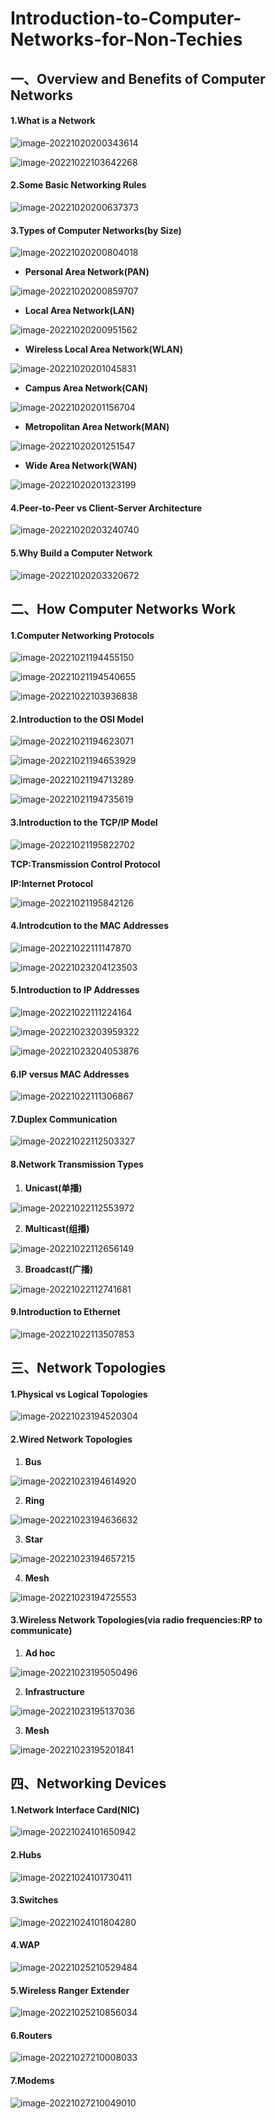 # Introduction-to-Computer-Networks-for-Non-Techies
## 一、Overview and Benefits of Computer Networks 

#### 1.What is a Network

![image-20221020200343614](C:\Users\24212\AppData\Roaming\Typora\typora-user-images\image-20221020200343614.png)



![image-20221022103642268](C:\Users\24212\AppData\Roaming\Typora\typora-user-images\image-20221022103642268.png)



#### 2.Some Basic Networking Rules

![image-20221020200637373](C:\Users\24212\AppData\Roaming\Typora\typora-user-images\image-20221020200637373.png)



#### 3.Types of Computer Networks(by Size)

![image-20221020200804018](C:\Users\24212\AppData\Roaming\Typora\typora-user-images\image-20221020200804018.png)



- **Personal Area Network(PAN)**

![image-20221020200859707](C:\Users\24212\AppData\Roaming\Typora\typora-user-images\image-20221020200859707.png)



- **Local Area Network(LAN)**

![image-20221020200951562](C:\Users\24212\AppData\Roaming\Typora\typora-user-images\image-20221020200951562.png)



- **Wireless Local Area Network(WLAN)**

![image-20221020201045831](C:\Users\24212\AppData\Roaming\Typora\typora-user-images\image-20221020201045831.png)



- **Campus Area Network(CAN)**

![image-20221020201156704](C:\Users\24212\AppData\Roaming\Typora\typora-user-images\image-20221020201156704.png)



- **Metropolitan Area Network(MAN)**

![image-20221020201251547](C:\Users\24212\AppData\Roaming\Typora\typora-user-images\image-20221020201251547.png)



- **Wide Area Network(WAN)**

![image-20221020201323199](C:\Users\24212\AppData\Roaming\Typora\typora-user-images\image-20221020201323199.png)



#### 4.Peer-to-Peer vs Client-Server Architecture

![image-20221020203240740](C:\Users\24212\AppData\Roaming\Typora\typora-user-images\image-20221020203240740.png)



#### 5.Why Build a Computer Network

![image-20221020203320672](C:\Users\24212\AppData\Roaming\Typora\typora-user-images\image-20221020203320672.png)



## 二、How Computer Networks Work

#### 1.Computer Networking Protocols

![image-20221021194455150](C:\Users\24212\AppData\Roaming\Typora\typora-user-images\image-20221021194455150.png)



![image-20221021194540655](C:\Users\24212\AppData\Roaming\Typora\typora-user-images\image-20221021194540655.png)



![image-20221022103936838](C:\Users\24212\AppData\Roaming\Typora\typora-user-images\image-20221022103936838.png)



#### 2.Introduction to the OSI Model

![image-20221021194623071](C:\Users\24212\AppData\Roaming\Typora\typora-user-images\image-20221021194623071.png)



![image-20221021194653929](C:\Users\24212\AppData\Roaming\Typora\typora-user-images\image-20221021194653929.png)



![image-20221021194713289](C:\Users\24212\AppData\Roaming\Typora\typora-user-images\image-20221021194713289.png)



![image-20221021194735619](C:\Users\24212\AppData\Roaming\Typora\typora-user-images\image-20221021194735619.png)



#### 3.Introduction to the TCP/IP Model

![image-20221021195822702](C:\Users\24212\AppData\Roaming\Typora\typora-user-images\image-20221021195822702.png)

**TCP:Transmission Control Protocol**

**IP:Internet Protocol**



![image-20221021195842126](C:\Users\24212\AppData\Roaming\Typora\typora-user-images\image-20221021195842126.png)



#### 4.Introdcution to the MAC Addresses

![image-20221022111147870](C:\Users\24212\AppData\Roaming\Typora\typora-user-images\image-20221022111147870.png)



![image-20221023204123503](C:\Users\24212\AppData\Roaming\Typora\typora-user-images\image-20221023204123503.png)



#### 5.Introduction to IP Addresses

![image-20221022111224164](C:\Users\24212\AppData\Roaming\Typora\typora-user-images\image-20221022111224164.png)



![image-20221023203959322](C:\Users\24212\AppData\Roaming\Typora\typora-user-images\image-20221023203959322.png)



![image-20221023204053876](C:\Users\24212\AppData\Roaming\Typora\typora-user-images\image-20221023204053876.png)



#### 6.IP versus MAC Addresses

![image-20221022111306867](C:\Users\24212\AppData\Roaming\Typora\typora-user-images\image-20221022111306867.png)



#### 7.Duplex Communication

![image-20221022112503327](C:\Users\24212\AppData\Roaming\Typora\typora-user-images\image-20221022112503327.png)



#### 8.Network Transmission Types

1. **Unicast(单播)**

![image-20221022112553972](C:\Users\24212\AppData\Roaming\Typora\typora-user-images\image-20221022112553972.png)



2. **Multicast(组播)**

![image-20221022112656149](C:\Users\24212\AppData\Roaming\Typora\typora-user-images\image-20221022112656149.png)



3. **Broadcast(广播)**

![image-20221022112741681](C:\Users\24212\AppData\Roaming\Typora\typora-user-images\image-20221022112741681.png)



#### 9.Introduction to Ethernet

![image-20221022113507853](C:\Users\24212\AppData\Roaming\Typora\typora-user-images\image-20221022113507853.png)



## 三、Network Topologies

#### 1.Physical vs Logical Topologies

![image-20221023194520304](C:\Users\24212\AppData\Roaming\Typora\typora-user-images\image-20221023194520304.png)



#### 2.Wired Network Topologies

1. **Bus**

![image-20221023194614920](C:\Users\24212\AppData\Roaming\Typora\typora-user-images\image-20221023194614920.png)



2. **Ring**

![image-20221023194636632](C:\Users\24212\AppData\Roaming\Typora\typora-user-images\image-20221023194636632.png)



3. **Star**

![image-20221023194657215](C:\Users\24212\AppData\Roaming\Typora\typora-user-images\image-20221023194657215.png)



4. **Mesh** 

![image-20221023194725553](C:\Users\24212\AppData\Roaming\Typora\typora-user-images\image-20221023194725553.png)



#### 3.Wireless Network Topologies(via radio frequencies:RP to communicate)

1. **Ad hoc**

![image-20221023195050496](C:\Users\24212\AppData\Roaming\Typora\typora-user-images\image-20221023195050496.png)



2. **Infrastructure**

![image-20221023195137036](C:\Users\24212\AppData\Roaming\Typora\typora-user-images\image-20221023195137036.png)



3. **Mesh**

![image-20221023195201841](C:\Users\24212\AppData\Roaming\Typora\typora-user-images\image-20221023195201841.png)



## 四、Networking Devices

#### 1.Network Interface Card(NIC) 

![image-20221024101650942](C:\Users\24212\AppData\Roaming\Typora\typora-user-images\image-20221024101650942.png)



#### 2.Hubs

![image-20221024101730411](C:\Users\24212\AppData\Roaming\Typora\typora-user-images\image-20221024101730411.png)



#### 3.Switches

![image-20221024101804280](C:\Users\24212\AppData\Roaming\Typora\typora-user-images\image-20221024101804280.png)



#### 4.WAP

![image-20221025210529484](C:\Users\24212\AppData\Roaming\Typora\typora-user-images\image-20221025210529484.png)



#### 5.Wireless Ranger Extender

![image-20221025210856034](C:\Users\24212\AppData\Roaming\Typora\typora-user-images\image-20221025210856034.png)



#### 6.Routers

![image-20221027210008033](C:\Users\24212\AppData\Roaming\Typora\typora-user-images\image-20221027210008033.png)



#### 7.Modems

![image-20221027210049010](C:\Users\24212\AppData\Roaming\Typora\typora-user-images\image-20221027210049010.png)
